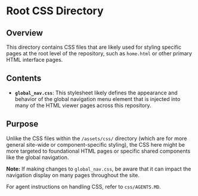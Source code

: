 # Root CSS Directory

## Overview

This directory contains CSS files that are likely used for styling specific pages at the root level of the repository, such as `home.html` or other primary HTML interface pages.

## Contents

*   **`global_nav.css`**: This stylesheet likely defines the appearance and behavior of the global navigation menu element that is injected into many of the HTML viewer pages across this repository.

## Purpose

Unlike the CSS files within the `/assets/css/` directory (which are for more general site-wide or component-specific styling), the CSS here might be more targeted to foundational HTML pages or specific shared components like the global navigation.

**Note:** If making changes to `global_nav.css`, be aware that it can impact the navigation display on many pages throughout the site.

For agent instructions on handling CSS, refer to `css/AGENTS.MD`.
